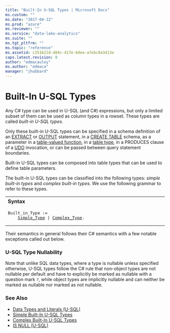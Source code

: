 ```yaml
---
title: "Built-In U-SQL Types | Microsoft Docs"
ms.custom: ""
ms.date: "2017-04-12"
ms.prod: "azure"
ms.reviewer: ""
ms.service: "data-lake-analytics"
ms.suite: ""
ms.tgt_pltfrm: ""
ms.topic: "reference"
ms.assetid: c351b21d-d84c-417e-bdee-a7ebc0a3413e
caps.latest.revision: 8
author: "edmacauley"
ms.author: "edmaca"
manager: "jhubbard"
---
```

# Built-In U-SQL Types
Any C# type can be used in U-SQL (and C#) expressions, but only a limited subset of them can be used as column types in a rowset. These types are called *built-in U-SQL types*.  
  
Only these built-in U-SQL types can be specified in a schema definition of an [EXTRACT](../USQL/extract-expression-u-sql.md) or [OUTPUT](../USQL/output-statement-u-sql.md) statement, in a [CREATE TABLE](../USQL/create-table-u-sql-creating-a-table-with-schema.md) schema, as a parameter in a [table-valued function](../USQL/u-sql-table-valued-functions.md), in a [table type](../USQL/u-sql-table-types.md), in a PRODUCES clause of a [UDO](https://docs.microsoft.com/azure/data-lake-analytics/data-lake-analytics-u-sql-programmability-guide#user-defined-objects--udo) invocation, or can be passed between query statement boundaries.  
 
Built-in U-SQL types can be composed into table types that can be used to define table parameters.  
  
The built-in U-SQL types can be classified into the following types: *simple built-in types* and *complex built-in types*. We use the following grammar to refer to these types.  

<table><th align="left">Syntax</th><tr><td><pre>
Built_in_Type :=                                                                                         
    <a href="simple-built-in-u-sql-types.md">Simple_Type</a> | <a href="complex-built-in-u-sql-types.md">Complex_Type</a>.
</pre></td></tr></table>
  
Their semantics in general follows their C# semantics with a few notable exceptions called out below.  

### U-SQL Type Nullability
Note that unlike SQL data types, where a type is nullable unless specified otherwise, U-SQL types follow the C# rule that non-object types are not nullable per default and have to explicitly be marked as nullable with a question mark `?`, while object types are implicitly nullable and can neither be marked as nullable nor marked as not nullable.  
  

### See Also
* [Data Types and Literals (U-SQL)](../USQL/data-types-and-literals-u-sql.md) 
* [Simple Built-In U-SQL Types](../USQL/simple-built-in-u-sql-types.md)  
* [Complex Built-In U-SQL Types](../USQL/complex-built-in-u-sql-types.md) 
* [IS NULL (U-SQL)](../USQL/is-null-u-sql.md) 
  
